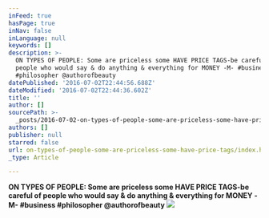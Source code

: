 ```yaml
---
inFeed: true
hasPage: true
inNav: false
inLanguage: null
keywords: []
description: >-
  ON TYPES OF PEOPLE: Some are priceless some HAVE PRICE TAGS-be careful of
  people who would say & do anything & everything for MONEY -M- #business
  #philosopher @authorofbeauty
datePublished: '2016-07-02T22:44:56.688Z'
dateModified: '2016-07-02T22:44:36.602Z'
title: ''
author: []
sourcePath: >-
  _posts/2016-07-02-on-types-of-people-some-are-priceless-some-have-price-tags.md
authors: []
publisher: null
starred: false
url: on-types-of-people-some-are-priceless-some-have-price-tags/index.html
_type: Article

---
```

**ON TYPES OF PEOPLE: Some are priceless some HAVE PRICE TAGS-be careful of people who would say & do anything & everything for MONEY -M- \#business \#philosopher @authorofbeauty**
![](https://the-grid-user-content.s3-us-west-2.amazonaws.com/fb74fb1a-bae7-4ee6-836d-3a3b64cb917f.png)